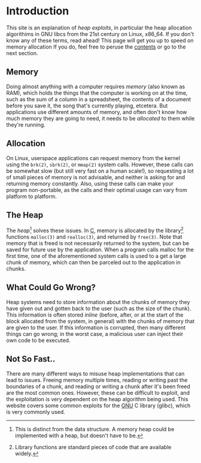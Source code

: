 # Introduction

This site is an explanation of *heap exploits*, in particular the heap
allocation algorithims in GNU libcs from the 21st century on Linux, x86\_64.  If
you don't know any of these terms, read ahead! This page will get you up to
speed on memory allocation If you do, feel free to peruse
the [contents](contents) or go to the next section.

## Memory

Doing almost anything with a computer requires *memory* (also known as RAM),
which holds the things that the computer is working on at the time, such as the
sum of a column in a spreadsheet, the contents of a document before you save it,
the song that's currently playing, etcetera. But applications use different
amounts of memory, and often don't know how much memory they are going to need,
it needs to be *allocated* to them while they're running.

## Allocation

On Linux, userspace applications can request memory from the kernel using the
`brk(2)`, `sbrk(2)`, or `mmap(2)` system calls. However, these calls can be
somewhat slow (but still very fast on a human scale!), so requesting a lot of
small pieces of memory is not advisable, and neither is asking for and returning
memory constantly. Also, using these calls can make your program non-portable,
as the calls and their optimal usage can vary from platform to platform.

## The Heap

The *heap*[^1] solves these issues. In
[C](https://en.wikipedia.org/wiki/C_\(programming_language\)/), memory is
allocated by the library[^2] functions `malloc(3)` and `realloc(3)`, and
returned by `free(3)`. Note that memory that is freed is not necessarily
returned to the system, but can be saved for future use by the application. When
a program calls malloc for the first time, one of the aforementioned system
calls is used to a get a large chunk of memory, which can then be parceled out
to the application in chunks.

[^1]:
    This is distinct from the data structure. A memory heap could be
    implemented with a heap, but doesn't have to be.

[^2]:
    Library functions are standard pieces of code that are available widely.

## What Could Go Wrong?

Heap systems need to store information about the chunks of memory they have
given out and gotten back to the user (such as the size of the chunk). This
information is often stored *inline* (before, after, or at the start of the
block allocated from the system, in general) with the chunks of memory that are
given to the user. If this information is corrupted, then many different
things can go wrong; in the worst case, a malicious user can inject their own
code to be executed.

## Not So Fast..

There are many different ways to misuse heap implementations that can lead to
issues. Freeing memory multiple times, reading or writing past the boundaries of
a chunk, and reading or writing a chunk after it's been freed are the most
common ones. However, these can be difficult to exploit, and the exploitation is
very dependent on the heap algorithm being used. This website covers some common
exploits for the [GNU](https://www.gnu.org/) C library (glibc), which is very
commonly used.
